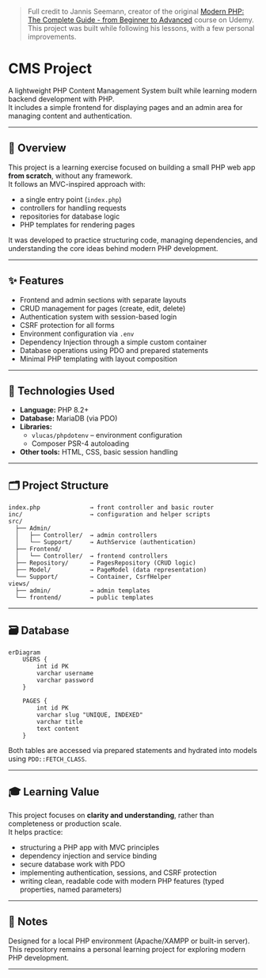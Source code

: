 > Full credit to Jannis Seemann, creator of the original [Modern PHP: The Complete Guide - from Beginner to Advanced](https://www.udemy.com/course/modern-php/) course on Udemy.  
> This project was built while following his lessons, with a few personal improvements.

# CMS Project

A lightweight PHP Content Management System built while learning modern backend development with PHP.  
It includes a simple frontend for displaying pages and an admin area for managing content and authentication.

---

## 🚀 Overview

This project is a learning exercise focused on building a small PHP web app **from scratch**, without any framework.  
It follows an MVC-inspired approach with:
- a single entry point (`index.php`)
- controllers for handling requests
- repositories for database logic
- PHP templates for rendering pages

It was developed to practice structuring code, managing dependencies, and understanding the core ideas behind modern PHP development.

---

## ✨ Features

- Frontend and admin sections with separate layouts  
- CRUD management for pages (create, edit, delete)  
- Authentication system with session-based login  
- CSRF protection for all forms  
- Environment configuration via `.env`  
- Dependency Injection through a simple custom container  
- Database operations using PDO and prepared statements  
- Minimal PHP templating with layout composition

---

## 🧰 Technologies Used

- **Language:** PHP 8.2+  
- **Database:** MariaDB (via PDO)  
- **Libraries:**  
  - `vlucas/phpdotenv` – environment configuration  
  - Composer PSR-4 autoloading  
- **Other tools:** HTML, CSS, basic session handling

---

## 🗂️ Project Structure

```
index.php              → front controller and basic router
inc/                   → configuration and helper scripts
src/
  ├── Admin/
  │   ├── Controller/  → admin controllers
  │   └── Support/     → AuthService (authentication)
  ├── Frontend/
  │   └── Controller/  → frontend controllers
  ├── Repository/      → PagesRepository (CRUD logic)
  ├── Model/           → PageModel (data representation)
  └── Support/         → Container, CsrfHelper
views/
  ├── admin/           → admin templates
  └── frontend/        → public templates
```

---

## 🗃️ Database

```mermaid
erDiagram
    USERS {
        int id PK
        varchar username
        varchar password
    }

    PAGES {
        int id PK
        varchar slug "UNIQUE, INDEXED"
        varchar title
        text content
    }
```

Both tables are accessed via prepared statements and hydrated into models using `PDO::FETCH_CLASS`.

---

## 🎓 Learning Value

This project focuses on **clarity and understanding**, rather than completeness or production scale.  
It helps practice:
- structuring a PHP app with MVC principles  
- dependency injection and service binding  
- secure database work with PDO  
- implementing authentication, sessions, and CSRF protection  
- writing clean, readable code with modern PHP features (typed properties, named parameters)

---

## 🧩 Notes

Designed for a local PHP environment (Apache/XAMPP or built-in server).  
This repository remains a personal learning project for exploring modern PHP development.

---